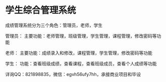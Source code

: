 # 学生综合管理系统

成绩管理系统分为三个角色：管理员，老师，学生

管理员：
主要功能：老师管理，班级管理，学生管理，课程管理，修改密码等功能

老师：
主要功能：成绩录入和修改，课程管理，学生管理，修改密码等功能

学生：
功能：查看班级成绩，查看课程，查看班级成员，查看个人成绩等功能

详询QQ：821898835，微信：egvh56ufy7hh，承接商业项目和毕设


